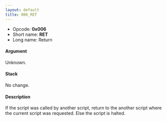 ```yaml
---
layout: default
title: 006_RET
---
```


-   Opcode: **0x006**
-   Short name: **RET**
-   Long name: Return

#### Argument

Unknown.

#### Stack

No change.

#### Description

If the script was called by another script, return to the another script where the current script was requested. Else the script is halted.
